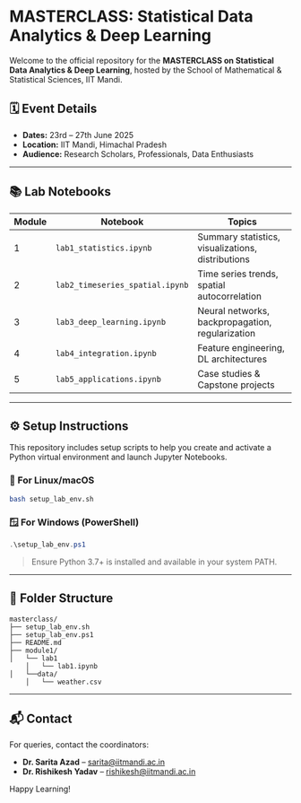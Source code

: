 # MASTERCLASS: Statistical Data Analytics & Deep Learning

Welcome to the official repository for the **MASTERCLASS on Statistical Data Analytics & Deep Learning**, hosted by the School of Mathematical & Statistical Sciences, IIT Mandi.

## 🗓️ Event Details
- **Dates:** 23rd – 27th June 2025
- **Location:** IIT Mandi, Himachal Pradesh
- **Audience:** Research Scholars, Professionals, Data Enthusiasts

---

## 📚 Lab Notebooks

| Module | Notebook | Topics |
|--------|----------|--------|
| 1 | `lab1_statistics.ipynb` | Summary statistics, visualizations, distributions |
| 2 | `lab2_timeseries_spatial.ipynb` | Time series trends, spatial autocorrelation |
| 3 | `lab3_deep_learning.ipynb` | Neural networks, backpropagation, regularization |
| 4 | `lab4_integration.ipynb` | Feature engineering, DL architectures |
| 5 | `lab5_applications.ipynb` | Case studies & Capstone projects |

---

## ⚙️ Setup Instructions

This repository includes setup scripts to help you create and activate a Python virtual environment and launch Jupyter Notebooks.

### 🔧 For Linux/macOS
```bash
bash setup_lab_env.sh
```

### 🪟 For Windows (PowerShell)
```powershell
.\setup_lab_env.ps1
```

> Ensure Python 3.7+ is installed and available in your system PATH.

---

## 📂 Folder Structure

```
masterclass/
├── setup_lab_env.sh
├── setup_lab_env.ps1
├── README.md
├── module1/
│   └── lab1
    │   └── lab1.ipynb
│   └──data/
    │   └── weather.csv

```

---

## 📬 Contact

For queries, contact the coordinators:

- **Dr. Sarita Azad** – [sarita@iitmandi.ac.in](mailto:sarita@iitmandi.ac.in)
- **Dr. Rishikesh Yadav** – [rishikesh@iitmandi.ac.in](mailto:rishikesh@iitmandi.ac.in)

Happy Learning!